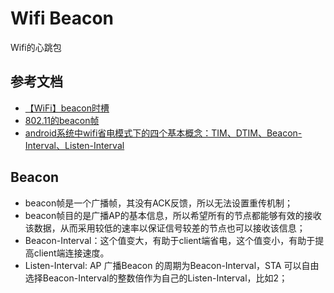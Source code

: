 # Wifi Beacon

Wifi的心跳包

## 参考文档

* [【WiFi】beacon时槽](https://blog.csdn.net/weixin_40117614/article/details/90200380)
* [802.11的beacon帧](https://blog.csdn.net/weixin_41572450/article/details/100699101)
* [android系统中wifi省电模式下的四个基本概念：TIM、DTIM、Beacon-Interval、Listen-Interval](https://blog.csdn.net/kv110/article/details/99842619)


## Beacon

* beacon帧是一个广播帧，其没有ACK反馈，所以无法设置重传机制；
* beacon帧目的是广播AP的基本信息，所以希望所有的节点都能够有效的接收该数据，从而采用较低的速率以保证信号较差的节点也可以接收该信息；
* Beacon-Interval：这个值变大，有助于client端省电，这个值变小，有助于提高client端连接速度。
* Listen-Interval: AP 广播Beacon 的周期为Beacon-Interval，STA 可以自由选择Beacon-Interval的整数倍作为自己的Listen-Interval，比如2；
